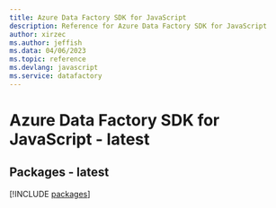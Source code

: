 ```yaml
---
title: Azure Data Factory SDK for JavaScript
description: Reference for Azure Data Factory SDK for JavaScript
author: xirzec
ms.author: jeffish
ms.data: 04/06/2023
ms.topic: reference
ms.devlang: javascript
ms.service: datafactory
---
```

# Azure Data Factory SDK for JavaScript - latest
## Packages - latest
[!INCLUDE [packages](data-factory-index.md)]